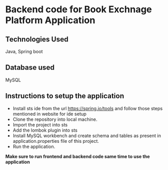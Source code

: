 # Backend code for Book Exchnage Platform Application

## Technologies Used
Java,
Spring boot

## Database used 
MySQL

## Instructions to setup the application
* Install sts ide from the url https://spring.io/tools and follow those steps mentioned in website for ide setup
* Clone the repository into local machine.
* Import the project into sts
* Add the lombok plugin into sts
* Install MySQL workbench and create schema and tables as present in application.properties file of this project.
* Run the application.


 **Make sure to run frontend and backend code same time to use the application**
